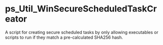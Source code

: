 # ps_Util_WinSecureScheduledTaskCreator
A script for creating secure scheduled tasks by only allowing executables or scripts to run if they match a pre-calculated SHA256 hash.
